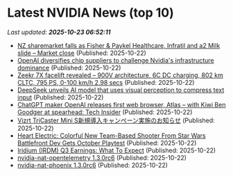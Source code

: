# Latest NVIDIA News (top 10)
_Last updated: **2025-10-23 06:52:11**_

- [NZ sharemarket falls as Fisher & Paykel Healthcare, Infratil and a2 Milk slide – Market close](https://www.nzherald.co.nz/business/markets/shares/nz-sharemarket-falls-as-fisher-paykel-healthcare-infratil-and-a2-milk-slide-market-close/VPGH2XYVIRHG7JA2N46F54YW5M/) (Published: 2025-10-22)
- [OpenAI diversifies chip suppliers to challenge Nvidia's infrastructure dominance](https://www.digitimes.com/news/a20251022PD205/openai-nvidia-amd-broadcom-infrastructure.html) (Published: 2025-10-22)
- [Zeekr 7X facelift revealed – 900V architecture, 6C DC charging, 802 km CLTC, 795 PS, 0-100 km/h 2.98 secs](https://paultan.org/2025/10/22/zeekr-7x-facelift-revealed-900v-architecture-6c-dc-charging-802-km-cltc-795-ps-0-100-km-h-2-98-secs/) (Published: 2025-10-22)
- [DeepSeek unveils AI model that uses visual perception to compress text input](https://www.thestar.com.my/tech/tech-news/2025/10/22/deepseek-unveils-ai-model-that-uses-visual-perception-to-compress-text-input) (Published: 2025-10-22)
- [ChatGPT maker OpenAI releases first web browser, Atlas – with Kiwi Ben Goodger at spearhead: Tech Insider](https://www.nzherald.co.nz/business/companies/telecommunications/chatgpt-maker-openai-releases-its-first-web-browser-atlas-with-kiwi-ben-goodger-at-spearhead-tech-insider/DVENNXZ2INGXFJMQPUOXMQXY3U/) (Published: 2025-10-22)
- [Vizrt TriCaster Mini S新規導入キャンペーン実施のお知らせ](https://prtimes.jp/main/html/rd/p/000001007.000008686.html) (Published: 2025-10-22)
- [Heart Electric: Colorful New Team-Based Shooter From Star Wars Battlefront Dev Gets October Playtest](https://www.techpowerup.com/342125/heart-electric-colorful-new-team-based-shooter-from-star-wars-battlefront-dev-gets-october-playtest) (Published: 2025-10-22)
- [Iridium (IRDM) Q3 Earnings: What To Expect](https://finance.yahoo.com/news/iridium-irdm-q3-earnings-expect-031104592.html) (Published: 2025-10-22)
- [nvidia-nat-opentelemetry 1.3.0rc6](https://pypi.org/project/nvidia-nat-opentelemetry/1.3.0rc6/) (Published: 2025-10-22)
- [nvidia-nat-phoenix 1.3.0rc6](https://pypi.org/project/nvidia-nat-phoenix/1.3.0rc6/) (Published: 2025-10-22)
